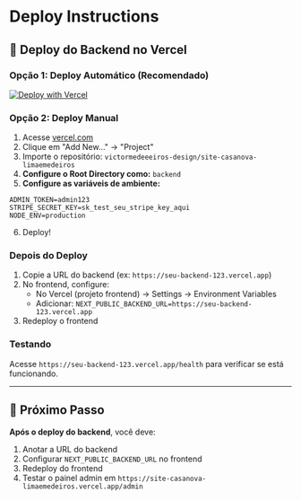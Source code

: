 # Deploy Instructions

## 🚀 Deploy do Backend no Vercel

### Opção 1: Deploy Automático (Recomendado)

[![Deploy with Vercel](https://vercel.com/button)](https://vercel.com/new/clone?repository-url=https%3A%2F%2Fgithub.com%2Fvictormedeeeiros-design%2Fsite-casanova-limaemedeiros&root-directory=backend)

### Opção 2: Deploy Manual

1. Acesse [vercel.com](https://vercel.com)
2. Clique em "Add New..." → "Project"
3. Importe o repositório: `victormedeeeiros-design/site-casanova-limaemedeiros`
4. **Configure o Root Directory como:** `backend`
5. **Configure as variáveis de ambiente:**

```env
ADMIN_TOKEN=admin123
STRIPE_SECRET_KEY=sk_test_seu_stripe_key_aqui
NODE_ENV=production
```

6. Deploy!

### Depois do Deploy

1. Copie a URL do backend (ex: `https://seu-backend-123.vercel.app`)
2. No frontend, configure:
   - No Vercel (projeto frontend) → Settings → Environment Variables
   - Adicionar: `NEXT_PUBLIC_BACKEND_URL=https://seu-backend-123.vercel.app`
3. Redeploy o frontend

### Testando

Acesse `https://seu-backend-123.vercel.app/health` para verificar se está funcionando.

---

## 🔧 Próximo Passo

**Após o deploy do backend**, você deve:

1. Anotar a URL do backend
2. Configurar `NEXT_PUBLIC_BACKEND_URL` no frontend 
3. Redeploy do frontend
4. Testar o painel admin em `https://site-casanova-limaemedeiros.vercel.app/admin`